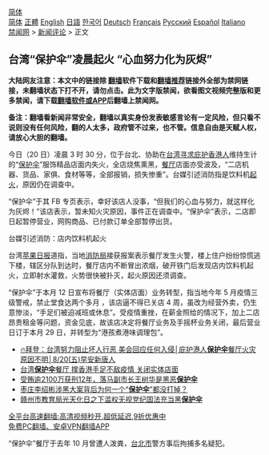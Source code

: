  <!-- 面包屑导航 --> <div class="breadcrumb"><!-- GTranslate: https://gtranslate.io/ -->  <div class="switcher notranslate">  <div class="selected">  <a href="#" onclick="return false;"> 简体</a>  </div>  <div class="option">  <a href="https://www.bannedbook.org" onclick="doGTranslate('zh-CN|zh-CN');jQuery('div.switcher div.selected a').html(jQuery(this).html());return false;" title="简体中文" class="nturl selected"> 简体</a>  <a href="https://www.bannedbook.org/zh-tw/" onclick="doGTranslate('zh-CN|zh-TW');jQuery('div.switcher div.selected a').html(jQuery(this).html());return false;" title="繁體中文" class="nturl"> 正體</a>  <a href="https://www.bannedbook.org/en/" onclick="doGTranslate('zh-CN|en');jQuery('div.switcher div.selected a').html(jQuery(this).html());return false;" title="English" class="nturl"> English</a>  <a href="https://www.bannedbook.org/ja/" onclick="doGTranslate('zh-CN|ja');jQuery('div.switcher div.selected a').html(jQuery(this).html());return false;" title="日本語" class="nturl"> 日語</a>  <a href="https://www.bannedbook.org/ko/" onclick="doGTranslate('zh-CN|ko');jQuery('div.switcher div.selected a').html(jQuery(this).html());return false;" title="한국어" class="nturl"> 한국어</a>  <a href="https://www.bannedbook.org/de/" onclick="doGTranslate('zh-CN|de');jQuery('div.switcher div.selected a').html(jQuery(this).html());return false;" title="Deutsch" class="nturl"> Deutsch</a>  <a href="https://www.bannedbook.org/fr/" onclick="doGTranslate('zh-CN|fr');jQuery('div.switcher div.selected a').html(jQuery(this).html());return false;" title="Français" class="nturl"> Français</a>  <a href="https://www.bannedbook.org/ru/" onclick="doGTranslate('zh-CN|ru');jQuery('div.switcher div.selected a').html(jQuery(this).html());return false;" title="Русский" class="nturl"> Русский</a>  <a href="https://www.bannedbook.org/es/" onclick="doGTranslate('zh-CN|es');jQuery('div.switcher div.selected a').html(jQuery(this).html());return false;" title="Español" class="nturl"> Español</a>  <a href="https://www.bannedbook.org/it/" onclick="doGTranslate('zh-CN|it');jQuery('div.switcher div.selected a').html(jQuery(this).html());return false;" title="Italiano" class="nturl"> Italiano</a>  </div>  </div>      <div class='breadcrumb-sub'><!-- Breadcrumb NavXT 6.3.0 --> <a href="https://www.bannedbook.org/" class="home">禁闻网</a> &gt; <a href="https://www.bannedbook.org/bnews/comments/" class="category">新闻评论</a> &gt; 正文</div></div><h2>台湾“保护伞”凌晨起火 “心血努力化为灰烬”</h2> <p class="notice"><b>大陆网友注意：本文中的链接除 <a href="https://github.com/bannedbook/fanqiang" >翻墙</a>软件下载和<a href="https://github.com/killgcd/justmysocks/blob/master/README.md">翻墙推荐</a>链接外全部为禁网链接，未翻墙状态下打不开，请勿点击。此为文字版禁闻，欲看图文视频完整版和更多禁闻，请下载<a href="https://github.com/bannedbook/fanqiang">翻墙软件或APP</a>后翻墙上禁闻网。</p><p>备注：翻墙看新闻非常安全，翻墙以真实身份发表敏感言论有一定风险，但只看不说则没有任何风险，翻的人太多，政府管不过来，也不管。信息自由是天赋人权，请放心大胆的翻墙。</b></p>  <div class="entry">  <p>今日（20 日）凌晨 3 时 30 分，位于台北、协助在<a href="https://www.bannedbook.org/bnews/tag/%e5%8f%b0%e6%b9%be/" class="st_tag internal_tag" rel="tag" title="标签 台湾 下的日志">台湾</a><a href="https://www.bannedbook.org/bnews/tag/%E5%AF%BB%E6%B1%82%E5%BA%87%E6%8A%A4/" class="st_tag internal_tag" rel="tag" title="标签 寻求庇护 下的日志">寻求庇护</a><a href="https://www.bannedbook.org/bnews/tag/%E9%A6%99%E6%B8%AF%E4%BA%BA/" class="st_tag internal_tag" rel="tag" title="标签 香港人 下的日志">香港人</a>维持生计的“<a href="https://www.bannedbook.org/bnews/tag/%E4%BF%9D%E6%8A%A4%E4%BC%9E/" class="st_tag internal_tag" rel="tag" title="标签 保护伞 下的日志">保护伞</a>”服饰精品店面内失火，全店烧焦熏黑，<a href="https://www.bannedbook.org/bnews/tag/%e9%a4%90%e5%8e%85/" class="st_tag internal_tag" rel="tag" title="标签 餐厅 下的日志">餐厅</a>店面亦受波及，“二店机器、货品、家俱、食材等等，全部报销，损失惨重”。台媒引述消防指是饮料机<a href="https://www.bannedbook.org/bnews/tag/%E8%B5%B7%E7%81%AB/" class="st_tag internal_tag" rel="tag" title="标签 起火 下的日志">起火</a>，原因仍在调查中。</p> <p>“保护伞”于其 FB 专页表示，幸好该店人没事，“但我们的心血与努力，就这样化为灰烬！”该店表示，暂未知火灾原因，事件正在调查中。“保护伞”表示，二店即日起暂停营业，网购商品、已付款订单全部暂停出货。</p>  <p>台媒引述消防：店内饮料机起火</p> <p>台湾<a href="https://www.bannedbook.org/bnews/tag/%e8%8b%b9%e6%9e%9c%e6%97%a5%e6%8a%a5/" class="st_tag internal_tag" rel="tag" title="标签 苹果日报 下的日志">苹果日报</a>道指，当地<a href="https://www.bannedbook.org/bnews/tag/%E6%B6%88%E9%98%B2%E5%B1%80/" class="st_tag internal_tag" rel="tag" title="标签 消防局 下的日志">消防局</a>接获报案表示餐厅发生火警，楼上住户纷纷惊慌逃下楼，辖区分队到达时，餐厅店内不断冒出浓烟，破开铁门后发现店内饮料机起火，立即射水灌救，火势很快被扑灭，起火原因还须调查。</p>  <p>“保护伞”于本月 12 日宣布将餐厅（实体店面）业务转型，指当地今年 5 月疫情三级警戒，禁止堂食达两个多月 ，该店逼不得已关店 4 周，虽改为经营外卖，仍生意惨淡，“手足们被迫减班或休息”。受疫情重挫，在薪金照给的情况下，加上二店昂贵租金等问题，资金见底，故该店决定将餐厅业务及手摇杯业务关闭，最后营业日订于本月 29 日，并转型为“港孩煮港味调理包”。</p> <ul class='op-related-articles' title='相关阅读'> <li><a href='https://www.bannedbook.org/bnews/taiwannews/20210820/1609527.html' target='_blank'>🔥拜登：台湾努力阻止坏人行恶 美会回应任何入侵│庇护港人<b>保护伞</b>餐厅火灾 原因不明│8/20(五)早安新唐人</a></li> <li><a href='https://www.bannedbook.org/bnews/ssgc/20210812/1605128.html' target='_blank'>台湾<b>保护伞</b>餐厅 撑香港手足不敌疫情 关闭实体店面</a></li> <li><a href='https://www.bannedbook.org/bnews/baitai/20210722/1591995.html' target='_blank'>受贿逾2100万获刑12年，落马副市长王树华是黑恶<b>保护伞</b></a></li> <li><a href='https://www.bannedbook.org/bnews/baitai/20210718/1589558.html' target='_blank'>枣庄李绍彬涉黑大案背后为何一个“<b>保护伞</b>”都没打掉？</a></li> <li><a href='https://www.bannedbook.org/bnews/baitai/20210701/1578098.html' target='_blank'>赣州市教育局光天化日之下滥权无视党纪国法充当黑<b>保护伞</b></a></li> </ul> <p class="texttj"> <a href="https://github.com/bannedbook/fanqiang/wiki/V2ray%E6%9C%BA%E5%9C%BA" target="_blank">全平台高速翻墙:高清视频秒开,超低延迟,9折优惠中</a><br/> <a href="https://github.com/bannedbook/fanqiang/wiki/%E7%A6%81%E9%97%BB%E7%BD%91%E5%AE%89%E5%8D%93%E7%BF%BB%E5%A2%99%E6%96%B0%E9%97%BBAPP" target="_blank">免费PC翻墙、安卓VPN翻墙APP</a></p> <p>“保护伞”餐厅于去年 10 月曾遭人泼粪，<a href="https://www.bannedbook.org/bnews/tag/%E5%8F%B0%E5%8C%97%E5%B8%82/" class="st_tag internal_tag" rel="tag" title="标签 台北市 下的日志">台北市</a>警方事后拘捕多名疑犯。</p><a name='sharetosocial'></a>  <div style="margin-bottom:5px;padding-bottom:5px;clear:both"> <div id="archive-pix-1" class="banner-ads"> <!-- AuctionX Display platform tag START --> <div id="26318x728x90x621x_ADSLOT2" clicktrack="%%CLICK_URL_ESC%%"></div> <!-- AuctionX Display platform tag END --> </div> <div id="archive-pix-2" class="banner-ads"> <!-- AuctionX Display platform tag START --> <div id="26315x300x250x621x_ADSLOT2" clicktrack="%%CLICK_URL_ESC%%"></div> <!-- AuctionX Display platform tag END --> </div> </div>  <div id="archive-pix-1" class="banner-ads"> <!-- AuctionX Display platform tag START --> <div id="26318x728x90x621x_ADSLOT3" clicktrack="%%CLICK_URL_ESC%%"></div> <!-- AuctionX Display platform tag END --> </div> </div><!--END ENTRY--> 